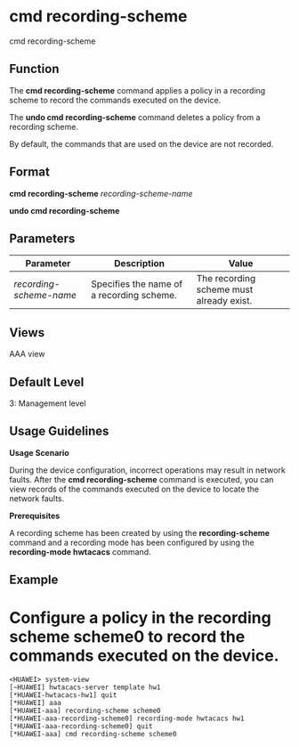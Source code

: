 cmd recording-scheme
====================

cmd recording-scheme

Function
--------

The **cmd recording-scheme** command applies a policy in a recording scheme to record the commands executed on the device.

The **undo cmd recording-scheme** command deletes a policy from a recording scheme.

By default, the commands that are used on the device are not recorded.



Format
------

**cmd recording-scheme** *recording-scheme-name*

**undo cmd recording-scheme**



Parameters
----------

| Parameter | Description | Value |
| --- | --- | --- |
| *recording-scheme-name* | Specifies the name of a recording scheme. | The recording scheme must already exist. |




Views
-----

AAA view



Default Level
-------------

3: Management level



Usage Guidelines
----------------

**Usage Scenario**

During the device configuration, incorrect operations may result in network faults. After the **cmd recording-scheme** command is executed, you can view records of the commands executed on the device to locate the network faults.

**Prerequisites**

A recording scheme has been created by using the **recording-scheme** command and a recording mode has been configured by using the **recording-mode hwtacacs** command.



Example
-------

# Configure a policy in the recording scheme scheme0 to record the commands executed on the device.
```
<HUAWEI> system-view
[~HUAWEI] hwtacacs-server template hw1
[*HUAWEI-hwtacacs-hw1] quit
[*HUAWEI] aaa
[*HUAWEI-aaa] recording-scheme scheme0
[*HUAWEI-aaa-recording-scheme0] recording-mode hwtacacs hw1
[*HUAWEI-aaa-recording-scheme0] quit
[*HUAWEI-aaa] cmd recording-scheme scheme0

```